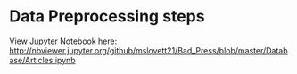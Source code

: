 # Data Preprocessing steps


View Jupyter Notebook here:
http://nbviewer.jupyter.org/github/mslovett21/Bad_Press/blob/master/Database/Articles.ipynb
